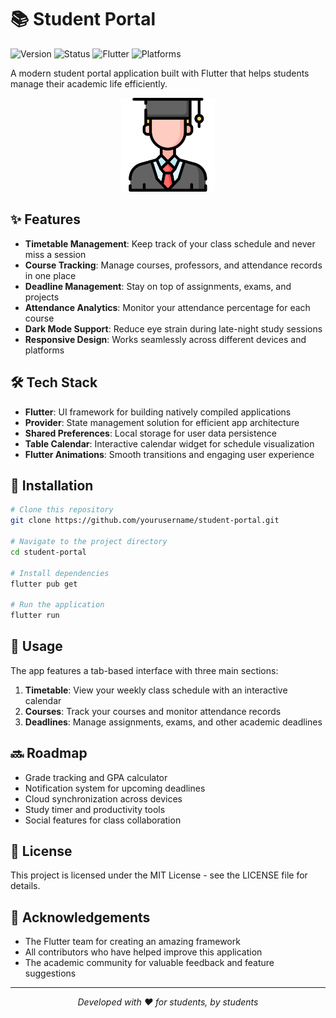 # 📚 Student Portal

![Version](https://img.shields.io/badge/version-1.0.0-blue.svg)
![Status](https://img.shields.io/badge/status-Active-success)
![Flutter](https://img.shields.io/badge/Flutter-Powered-blue?logo=flutter)
![Platforms](https://img.shields.io/badge/platforms-iOS%20%7C%20Android%20%7C%20Web%20%7C%20Windows%20%7C%20macOS-lightgrey)

A modern student portal application built with Flutter that helps students manage their academic life efficiently.

<p align="center">
  <img src="assets/images/app_icon.png" alt="Student Portal Logo" width="150"/>
</p>

## ✨ Features

- **Timetable Management**: Keep track of your class schedule and never miss a session
- **Course Tracking**: Manage courses, professors, and attendance records in one place
- **Deadline Management**: Stay on top of assignments, exams, and projects
- **Attendance Analytics**: Monitor your attendance percentage for each course
- **Dark Mode Support**: Reduce eye strain during late-night study sessions
- **Responsive Design**: Works seamlessly across different devices and platforms

## 🛠️ Tech Stack

- **Flutter**: UI framework for building natively compiled applications
- **Provider**: State management solution for efficient app architecture
- **Shared Preferences**: Local storage for user data persistence
- **Table Calendar**: Interactive calendar widget for schedule visualization
- **Flutter Animations**: Smooth transitions and engaging user experience

## 📲 Installation

```bash
# Clone this repository
git clone https://github.com/yourusername/student-portal.git

# Navigate to the project directory
cd student-portal

# Install dependencies
flutter pub get

# Run the application
flutter run
```

## 📱 Usage

The app features a tab-based interface with three main sections:

1. **Timetable**: View your weekly class schedule with an interactive calendar
2. **Courses**: Track your courses and monitor attendance records
3. **Deadlines**: Manage assignments, exams, and other academic deadlines

## 🔜 Roadmap

- Grade tracking and GPA calculator
- Notification system for upcoming deadlines
- Cloud synchronization across devices
- Study timer and productivity tools
- Social features for class collaboration

## 📄 License

This project is licensed under the MIT License - see the LICENSE file for details.

## 🙌 Acknowledgements

- The Flutter team for creating an amazing framework
- All contributors who have helped improve this application
- The academic community for valuable feedback and feature suggestions

---

<p align="center">
  <i>Developed with ❤️ for students, by students</i>
</p>
